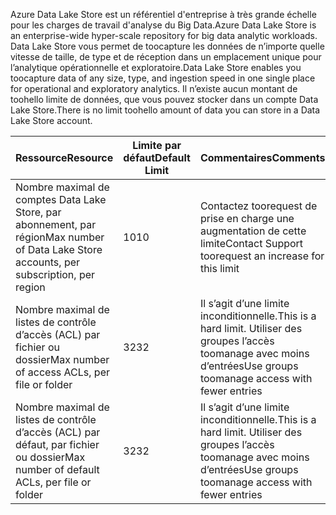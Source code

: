 <span data-ttu-id="de05f-101">Azure Data Lake Store est un référentiel d'entreprise à très grande échelle pour les charges de travail d'analyse du Big Data.</span><span class="sxs-lookup"><span data-stu-id="de05f-101">Azure Data Lake Store is an enterprise-wide hyper-scale repository for big data analytic workloads.</span></span> <span data-ttu-id="de05f-102">Data Lake Store vous permet de toocapture les données de n’importe quelle vitesse de taille, de type et de réception dans un emplacement unique pour l’analytique opérationnelle et exploratoire.</span><span class="sxs-lookup"><span data-stu-id="de05f-102">Data Lake Store enables you toocapture data of any size, type, and ingestion speed in one single place for operational and exploratory analytics.</span></span> <span data-ttu-id="de05f-103">Il n’existe aucun montant de toohello limite de données, que vous pouvez stocker dans un compte Data Lake Store.</span><span class="sxs-lookup"><span data-stu-id="de05f-103">There is no limit toohello amount of data you can store in a Data Lake Store account.</span></span>

| <span data-ttu-id="de05f-104">**Ressource**</span><span class="sxs-lookup"><span data-stu-id="de05f-104">**Resource**</span></span> | <span data-ttu-id="de05f-105">**Limite par défaut**</span><span class="sxs-lookup"><span data-stu-id="de05f-105">**Default Limit**</span></span> | <span data-ttu-id="de05f-106">**Commentaires**</span><span class="sxs-lookup"><span data-stu-id="de05f-106">**Comments**</span></span> |
| --- | --- | --- |
| <span data-ttu-id="de05f-107">Nombre maximal de comptes Data Lake Store, par abonnement, par région</span><span class="sxs-lookup"><span data-stu-id="de05f-107">Max number of Data Lake Store accounts, per subscription, per region</span></span> |<span data-ttu-id="de05f-108">10</span><span class="sxs-lookup"><span data-stu-id="de05f-108">10</span></span> | <span data-ttu-id="de05f-109">Contactez toorequest de prise en charge une augmentation de cette limite</span><span class="sxs-lookup"><span data-stu-id="de05f-109">Contact Support toorequest an increase for this limit</span></span> |
| <span data-ttu-id="de05f-110">Nombre maximal de listes de contrôle d’accès (ACL) par fichier ou dossier</span><span class="sxs-lookup"><span data-stu-id="de05f-110">Max number of access ACLs, per file or folder</span></span> |<span data-ttu-id="de05f-111">32</span><span class="sxs-lookup"><span data-stu-id="de05f-111">32</span></span> | <span data-ttu-id="de05f-112">Il s’agit d’une limite inconditionnelle.</span><span class="sxs-lookup"><span data-stu-id="de05f-112">This is a hard limit.</span></span> <span data-ttu-id="de05f-113">Utiliser des groupes l’accès toomanage avec moins d’entrées</span><span class="sxs-lookup"><span data-stu-id="de05f-113">Use groups toomanage access with fewer entries</span></span> |
| <span data-ttu-id="de05f-114">Nombre maximal de listes de contrôle d’accès (ACL) par défaut, par fichier ou dossier</span><span class="sxs-lookup"><span data-stu-id="de05f-114">Max number of default ACLs, per file or folder</span></span> |<span data-ttu-id="de05f-115">32</span><span class="sxs-lookup"><span data-stu-id="de05f-115">32</span></span> | <span data-ttu-id="de05f-116">Il s’agit d’une limite inconditionnelle.</span><span class="sxs-lookup"><span data-stu-id="de05f-116">This is a hard limit.</span></span> <span data-ttu-id="de05f-117">Utiliser des groupes l’accès toomanage avec moins d’entrées</span><span class="sxs-lookup"><span data-stu-id="de05f-117">Use groups toomanage access with fewer entries</span></span> |
